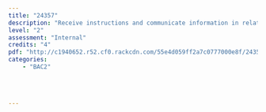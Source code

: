 ```yaml
---
title: "24357"
description: "Receive instructions and communicate information in relation to BCATS projects"
level: "2"
assessment: "Internal"
credits: "4"
pdf: "http://c1940652.r52.cf0.rackcdn.com/55e4d059ff2a7c0777000e8f/24357.pdf"
categories:
    - "BAC2"
    
    
    
    
---
```

